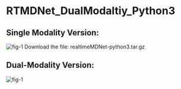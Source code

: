 # RTMDNet_DualModaltiy_Python3 


## Single Modality Version: 
![fig-1](https://github.com/wangxiao5791509/RTMDNet_DualModality_Python3/blob/main/rtmdnet.png)
Download the file: realtimeMDNet-python3.tar.gz



## Dual-Modality Version: 
![fig-1](https://github.com/wangxiao5791509/RTMDNet_DualModality_Python3/blob/main/pipelinev2.png)



